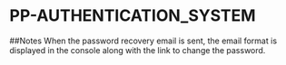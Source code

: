 # PP-AUTHENTICATION_SYSTEM

##Notes
When the password recovery email is sent, the email format is displayed in the console along with the link to change the password.